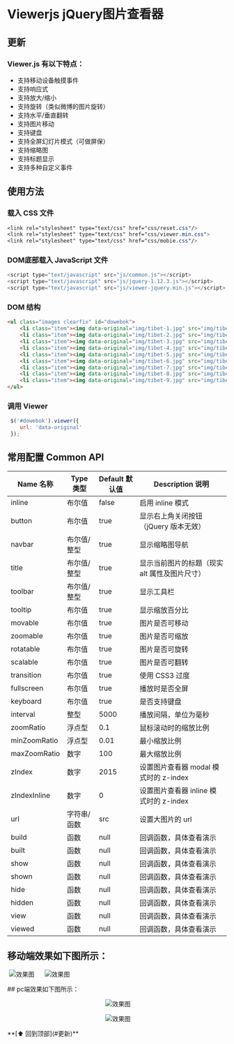 # Viewerjs jQuery图片查看器
## 更新
### Viewer.js 有以下特点：
- 支持移动设备触摸事件
- 支持响应式
- 支持放大/缩小
- 支持旋转（类似微博的图片旋转）
- 支持水平/垂直翻转
- 支持图片移动
- 支持键盘
- 支持全屏幻灯片模式（可做屏保）
- 支持缩略图
- 支持标题显示
- 支持多种自定义事件

## 使用方法
### 载入 CSS 文件
```CSS
<link rel="stylesheet" type="text/css" href="css/reset.css"/>
<link rel="stylesheet" type="text/css" href="css/viewer.min.css">
<link rel="stylesheet" type="text/css" href="css/mobie.css"/>
```

### DOM底部载入 JavaScript 文件
```JavaScript
<script type="text/javascript" src="js/common.js"></script>
<script type="text/javascript" src="js/jquery-1.12.3.js"></script>
<script type="text/javascript" src="js/viewer-jquery.min.js"></script>
```

### DOM 结构
```html
<ul class="images clearfix" id="dowebok">
    <li class="item"><img data-original="img/tibet-1.jpg" src="img/tibet-1.jpg" alt="Cuo Na湖"></li>
    <li class="item"><img data-original="img/tibet-2.jpg" src="img/tibet-2.jpg" alt="青藏高原"></li>
    <li class="item"><img data-original="img/tibet-3.jpg" src="img/tibet-3.jpg" alt="大昭寺"></li>
    <li class="item"><img data-original="img/tibet-4.jpg" src="img/tibet-4.jpg" alt="布达拉宫1"></li>
    <li class="item"><img data-original="img/tibet-5.jpg" src="img/tibet-5.jpg" alt="布达拉宫2"></li>
    <li class="item"><img data-original="img/tibet-6.jpg" src="img/tibet-6.jpg" alt="布达拉宫3"></li>
    <li class="item"><img data-original="img/tibet-7.jpg" src="img/tibet-7.jpg" alt="拉萨河"></li>
    <li class="item"><img data-original="img/tibet-8.jpg" src="img/tibet-8.jpg" alt="Namtso 1"></li>
    <li class="item"><img data-original="img/tibet-9.jpg" src="img/tibet-9.jpg" alt="Namtso 2"></li>
</ul>
```
### 调用 Viewer
```javascript
 $('#dowebok').viewer({
    url: 'data-original'
 });
```
## 常用配置 Common API 
			

| Name 名称    | Type 类型  | Default 默认值| Description 说明|
| ------------ | ------- | ------- | ----------- |
| inline | 布尔值 | false | 启用 inline 模式 |
| button | 布尔值 | true | 显示右上角关闭按钮（jQuery 版本无效） |
| navbar | 布尔值/整型 | true | 显示缩略图导航 |
| title | 布尔值/整型 | true | 显示当前图片的标题（现实 alt 属性及图片尺寸） |
| toolbar | 布尔值/整型 | true | 显示工具栏 |
| tooltip | 布尔值 | true | 显示缩放百分比 |
| movable | 布尔值 | true | 图片是否可移动 |
| zoomable | 布尔值 | true | 图片是否可缩放 |
| rotatable | 布尔值 | true | 图片是否可旋转 |
| scalable | 布尔值 | true | 图片是否可翻转 |
| transition | 布尔值 | true | 使用 CSS3 过度 |
| fullscreen | 布尔值 | true | 播放时是否全屏 |
| keyboard | 布尔值 | true | 是否支持键盘 |
| interval | 整型 | 5000 | 播放间隔，单位为毫秒 |
| zoomRatio | 浮点型 | 0.1 | 鼠标滚动时的缩放比例 |
| minZoomRatio | 浮点型 | 0.01 | 最小缩放比例 |
| maxZoomRatio | 数字 | 100 | 最大缩放比例 |
| zIndex | 数字 | 2015 | 设置图片查看器 modal 模式时的 z-index |
| zIndexInline | 数字 | 0 | 设置图片查看器 inline 模式时的 z-index |
| url | 字符串/函数 | src | 设置大图片的 url |
| build | 函数 | null | 回调函数，具体查看演示 |
| built | 函数 | null | 回调函数，具体查看演示 |
| show | 函数 | null | 回调函数，具体查看演示 |
| shown | 函数 | null | 回调函数，具体查看演示 |
| hide | 函数 | null | 回调函数，具体查看演示 |
| hidden | 函数 | null | 回调函数，具体查看演示 |
| view | 函数 | null | 回调函数，具体查看演示 |
| viewed | 函数 | null | 回调函数，具体查看演示 |

## 移动端效果如下图所示：
<p align="left">
  <img src="img/sketch_01.jpg" alt="效果图">
  <span>&nbsp;&nbsp;&nbsp;&nbsp;</span> 
  <img src="img/sketch_02.jpg" alt="效果图">
</p>
## pc端效果如下图所示：
<p align="center">
  <img src="img/sketch_03.jpg" alt="效果图">
</p>
<p align="center">
  <img src="img/sketch_04.jpg" alt="效果图">
</p>
**[⬆ 回到顶部](#更新)**
